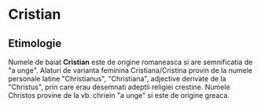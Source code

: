 # Cristian
## Etimologie
Numele de baiat **Cristian** este de origine romaneasca si are semnificatia de "a unge". 
Alaturi de varianta feminina Cristiana/Cristina provin de la numele personale latine "Christianus", "Christiana", adjective derivate de la "Christus", prin care erau desemnati adeptii religiei crestine. Numele Christos provine de la vb. chriein "a unge" si este de origine greaca.